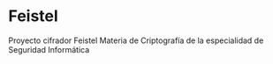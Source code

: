 # Feistel
Proyecto cifrador Feistel
Materia de Criptografía de la especialidad de Seguridad Informática
